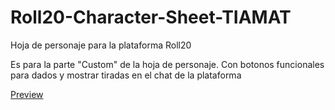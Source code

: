 # Roll20-Character-Sheet-TIAMAT
Hoja de personaje para la plataforma Roll20

Es para la parte "Custom" de la hoja de personaje.
Con botonos funcionales para dados y mostrar tiradas en el chat de la plataforma

[Preview](https://github.com/AbdielAldana/Roll20-Character-Sheet-TIAMAT/blob/master/preview.png?raw=true)
